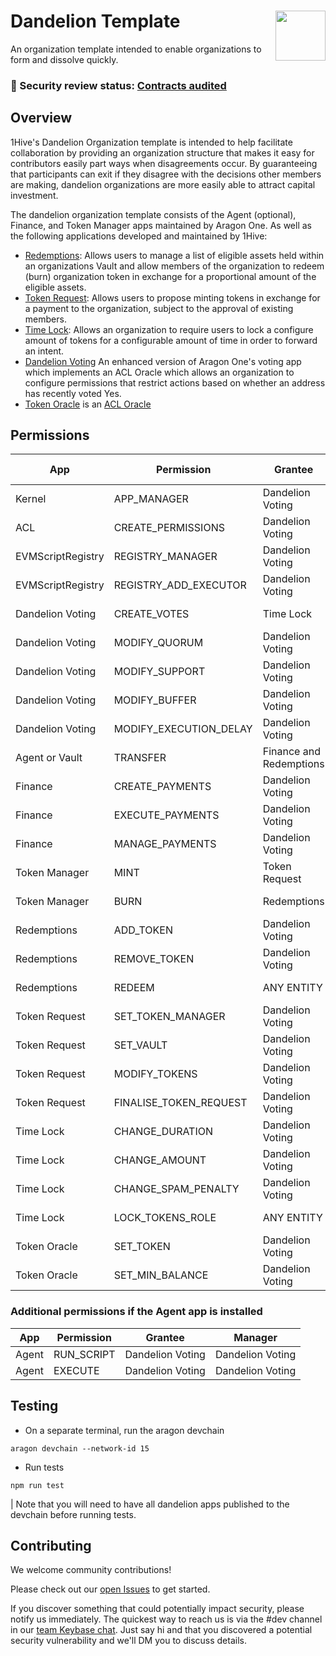 # Dandelion Template <img align="right" src="https://github.com/1Hive/website/blob/master/website/static/img/bee.png" height="80px" />

An organization template intended to enable organizations to form and dissolve quickly.

### 🚨 Security review status: [Contracts audited](https://diligence.consensys.net/audits/2019/12/dandelion-organizations/)

## Overview

1Hive's Dandelion Organization template is intended to help facilitate collaboration by providing an organization structure that makes it easy for contributors easily part ways when disagreements occur. By guaranteeing that participants can exit if they disagree with the decisions other members are making, dandelion organizations are more easily able to attract capital investment.

The dandelion organization template consists of the Agent (optional), Finance, and Token Manager apps maintained by Aragon One. As well as the following applications developed and maintained by 1Hive:

- [Redemptions](https://github.com/1Hive/redemptions-app): Allows users to manage a list of eligible assets held within an organizations Vault and allow members of the organization to redeem (burn) organization token in exchange for a proportional amount of the eligible assets.
- [Token Request](https://github.com/1Hive/token-request-app): Allows users to propose minting tokens in exchange for a payment to the organization, subject to the approval of existing members.
- [Time Lock](https://github.com/1Hive/time-lock-app): Allows an organization to require users to lock a configure amount of tokens for a configurable amount of time in order to forward an intent.
- [Dandelion Voting](https://github.com/1Hive/dandelion-voting-app) An enhanced version of Aragon One's voting app which implements an ACL Oracle which allows an organization to configure permissions that restrict actions based on whether an address has recently voted Yes.
- [Token Oracle](https://github.com/1Hive/token-oracle) is an [ACL Oracle](https://hack.aragon.org/docs/acl_IACLOracle)

## Permissions

| App               | Permission             | Grantee                 | Manager          | ACL Oracle       |
| ----------------- | ---------------------- | ----------------------- | ---------------- | ---------------- |
| Kernel            | APP_MANAGER            | Dandelion Voting        | Dandelion Voting | None             |
| ACL               | CREATE_PERMISSIONS     | Dandelion Voting        | Dandelion Voting | None             |
| EVMScriptRegistry | REGISTRY_MANAGER       | Dandelion Voting        | Dandelion Voting | None             |
| EVMScriptRegistry | REGISTRY_ADD_EXECUTOR  | Dandelion Voting        | Dandelion Voting | None             |
| Dandelion Voting  | CREATE_VOTES           | Time Lock               | Dandelion Voting | None             |
| Dandelion Voting  | MODIFY_QUORUM          | Dandelion Voting        | Dandelion Voting | None             |
| Dandelion Voting  | MODIFY_SUPPORT         | Dandelion Voting        | Dandelion Voting | None             |
| Dandelion Voting  | MODIFY_BUFFER          | Dandelion Voting        | Dandelion Voting | None             |
| Dandelion Voting  | MODIFY_EXECUTION_DELAY | Dandelion Voting        | Dandelion Voting | None             |
| Agent or Vault    | TRANSFER               | Finance and Redemptions | Dandelion Voting | None             |
| Finance           | CREATE_PAYMENTS        | Dandelion Voting        | Dandelion Voting | None             |
| Finance           | EXECUTE_PAYMENTS       | Dandelion Voting        | Dandelion Voting | None             |
| Finance           | MANAGE_PAYMENTS        | Dandelion Voting        | Dandelion Voting | None             |
| Token Manager     | MINT                   | Token Request           | Dandelion Voting | None             |
| Token Manager     | BURN                   | Redemptions             | Dandelion Voting | None             |
| Redemptions       | ADD_TOKEN              | Dandelion Voting        | Dandelion Voting | None             |
| Redemptions       | REMOVE_TOKEN           | Dandelion Voting        | Dandelion Voting | None             |
| Redemptions       | REDEEM                 | ANY ENTITY              | Dandelion Voting | Dandelion Voting |
| Token Request     | SET_TOKEN_MANAGER      | Dandelion Voting        | Dandelion Voting | None             |
| Token Request     | SET_VAULT              | Dandelion Voting        | Dandelion Voting | None             |
| Token Request     | MODIFY_TOKENS          | Dandelion Voting        | Dandelion Voting | None             |
| Token Request     | FINALISE_TOKEN_REQUEST | Dandelion Voting        | Dandelion Voting | None             |
| Time Lock         | CHANGE_DURATION        | Dandelion Voting        | Dandelion Voting | None             |
| Time Lock         | CHANGE_AMOUNT          | Dandelion Voting        | Dandelion Voting | None             |
| Time Lock         | CHANGE_SPAM_PENALTY    | Dandelion Voting        | Dandelion Voting | None             |
| Time Lock         | LOCK_TOKENS_ROLE       | ANY ENTITY              | Dandelion Voting | Token Oracle     |
| Token Oracle      | SET_TOKEN              | Dandelion Voting        | Dandelion Voting | None             |
| Token Oracle      | SET_MIN_BALANCE        | Dandelion Voting        | Dandelion Voting | None             |

### Additional permissions if the Agent app is installed

| App   | Permission | Grantee          | Manager          |
| ----- | ---------- | ---------------- | ---------------- |
| Agent | RUN_SCRIPT | Dandelion Voting | Dandelion Voting |
| Agent | EXECUTE    | Dandelion Voting | Dandelion Voting |



## Testing

- On a separate terminal, run the aragon devchain
```
aragon devchain --network-id 15
```

- Run tests
```
npm run test
```

| Note that you will need to have all dandelion apps published to the devchain before running tests.

## Contributing

We welcome community contributions!

Please check out our [open Issues](https://github.com/1Hive/dandelion-org/issues) to get started.

If you discover something that could potentially impact security, please notify us immediately. The quickest way to reach us is via the #dev channel in our [team Keybase chat](https://keybase.io/team/1hive). Just say hi and that you discovered a potential security vulnerability and we'll DM you to discuss details.

